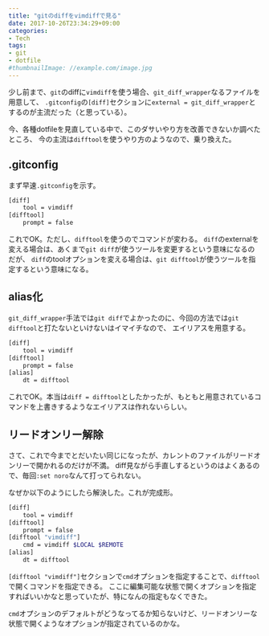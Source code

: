 ```yaml
---
title: "gitのdiffをvimdiffで見る"
date: 2017-10-26T23:34:29+09:00
categories:
- Tech
tags:
- git
- dotfile
#thumbnailImage: //example.com/image.jpg
---
```


少し前まで、`git`のdiffに`vimdiff`を使う場合、`git_diff_wrapper`なるファイルを用意して、
`.gitconfig`の`[diff]`セクションに`external = git_diff_wrapper`とするのが主流だった（と思っている）。

今、各種dotfileを見直している中で、このダサいやり方を改善できないか調べたところ、
今の主流は`difftool`を使うやり方のようなので、乗り換えた。

<!--more-->

## .gitconfig
まず早速`.gitconfig`を示す。

```bash
[diff]
    tool = vimdiff
[difftool]
    prompt = false
```

これでOK。ただし、`difftool`を使うのでコマンドが変わる。
`diff`のexternalを変える場合は、あくまで`git diff`が使うツールを変更するという意味になるのだが、
`diff`のtoolオプションを変える場合は、`git difftool`が使うツールを指定するという意味になる。



## alias化
`git_diff_wrapper`手法では`git diff`でよかったのに、今回の方法では`git difftool`と打たないといけないはイマイチなので、
エイリアスを用意する。

```bash
[diff]
    tool = vimdiff
[difftool]
    prompt = false
[alias]
    dt = difftool
```

これでOK。本当は`diff = difftool`としたかったが、もともと用意されているコマンドを上書きするようなエイリアスは作れないらしい。


## リードオンリー解除

さて、これで今までとだいたい同じになったが、カレントのファイルがリードオンリーで開かれるのだけが不満。
diff見ながら手直しするというのはよくあるので、毎回`:set noro`なんて打ってられない。

なぜか以下のようにしたら解決した。これが完成形。

```bash
[diff]
    tool = vimdiff
[difftool]
    prompt = false
[difftool "vimdiff"]
    cmd = vimdiff $LOCAL $REMOTE
[alias]
    dt = difftool
```

`[difftool "vimdiff"]`セクションで`cmd`オプションを指定することで、`difftool`で開くコマンドを指定できる。
ここに編集可能な状態で開くオプションを指定すればいいかなと思っていたが、特になんの指定もなくできた。

`cmd`オプションのデフォルトがどうなってるか知らないけど、リードオンリーな状態で開くようなオプションが指定されているのかな。
